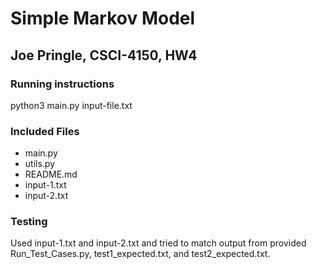 # Simple Markov Model
## Joe Pringle, CSCI-4150, HW4

### Running instructions
python3 main.py input-file.txt

### Included Files
* main.py
* utils.py
* README.md
* input-1.txt
* input-2.txt

### Testing
Used input-1.txt and input-2.txt and tried to match output from 
provided Run_Test_Cases.py, test1_expected.txt, and test2_expected.txt.


